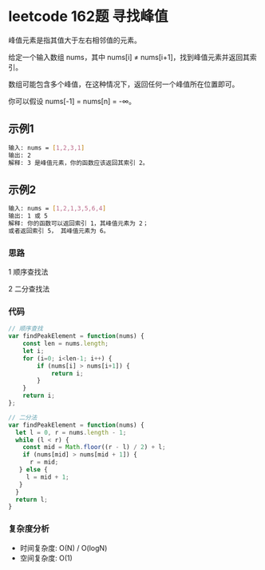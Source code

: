 # leetcode 162题 寻找峰值

峰值元素是指其值大于左右相邻值的元素。

给定一个输入数组 nums，其中 nums[i] ≠ nums[i+1]，找到峰值元素并返回其索引。

数组可能包含多个峰值，在这种情况下，返回任何一个峰值所在位置即可。

你可以假设 nums[-1] = nums[n] = -∞。

## 示例1

```bash
输入: nums = [1,2,3,1]
输出: 2
解释: 3 是峰值元素，你的函数应该返回其索引 2。 
```

## 示例2

```bash
输入: nums = [1,2,1,3,5,6,4]
输出: 1 或 5
解释: 你的函数可以返回索引 1，其峰值元素为 2；
或者返回索引 5， 其峰值元素为 6。
```

### 思路

1 顺序查找法

2 二分查找法

### 代码

```js
// 顺序查找
var findPeakElement = function(nums) {
    const len = nums.length;
    let i;
    for (i=0; i<len-1; i++) {
        if (nums[i] > nums[i+1]) {
            return i;
        }
    }
    return i;
};

// 二分法
var findPeakElement = function(nums) {
  let l = 0, r = nums.length - 1;
  while (l < r) {
    const mid = Math.floor((r - l) / 2) + l;
    if (nums[mid] > nums[mid + 1]) {
      r = mid;
   } else {
     l = mid + 1;
   }
  }
  return l;
}
```

### 复杂度分析

- 时间复杂度: O(N) / O(logN)
- 空间复杂度: O(1)
